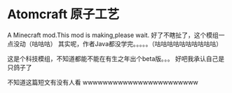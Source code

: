 # Atomcraft 原子工艺
A Minecraft mod.This mod is making,please wait.
好了不瞎扯了，这个模组一点没动（咕咕咕）
其实呢，作者Java都没学完。。。。。（咕咕咕咕咕咕咕咕咕咕）

这是个科技模组，不知道都能不能在有生之年出个beta版。。。
好吧我承认自己是只鸽子了

不知道这篇短文有没有人看
wwwwwwwwwwwwwwwwwwwwwww

